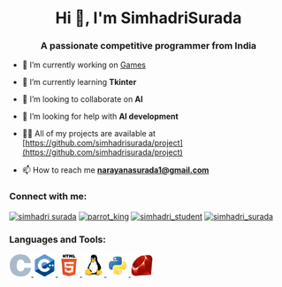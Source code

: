 <h1 align="center">Hi 👋, I'm SimhadriSurada</h1>
<h3 align="center">A passionate competitive programmer from India</h3>

- 🔭 I’m currently working on [Games](https://github.com/simhadrisurada/project)

- 🌱 I’m currently learning **Tkinter**

- 👯 I’m looking to collaborate on **AI**

- 🤝 I’m looking for help with **AI development**

- 👨‍💻 All of my projects are available at [https://github.com/simhadrisurada/project](https://github.com/simhadrisurada/project)

- 📫 How to reach me **narayanasurada1@gmail.com**

<h3 align="left">Connect with me:</h3>
<p align="left">
<a href="https://linkedin.com/in/simhadri surada" target="blank"><img align="center" src="https://raw.githubusercontent.com/rahuldkjain/github-profile-readme-generator/master/src/images/icons/Social/linked-in-alt.svg" alt="simhadri surada" height="30" width="40" /></a>
<a href="https://www.codechef.com/users/parrot_king" target="blank"><img align="center" src="https://cdn.jsdelivr.net/npm/simple-icons@3.1.0/icons/codechef.svg" alt="parrot_king" height="30" width="40" /></a>
<a href="https://codeforces.com/profile/simhadri_student" target="blank"><img align="center" src="https://raw.githubusercontent.com/rahuldkjain/github-profile-readme-generator/master/src/images/icons/Social/codeforces.svg" alt="simhadri_student" height="30" width="40" /></a>
<a href="https://www.leetcode.com/simhadri_surada" target="blank"><img align="center" src="https://raw.githubusercontent.com/rahuldkjain/github-profile-readme-generator/master/src/images/icons/Social/leet-code.svg" alt="simhadri_surada" height="30" width="40" /></a>
</p>

<h3 align="left">Languages and Tools:</h3>
<p align="left"> <a href="https://www.cprogramming.com/" target="_blank" rel="noreferrer"> <img src="https://raw.githubusercontent.com/devicons/devicon/master/icons/c/c-original.svg" alt="c" width="40" height="40"/> </a> <a href="https://www.w3schools.com/cpp/" target="_blank" rel="noreferrer"> <img src="https://raw.githubusercontent.com/devicons/devicon/master/icons/cplusplus/cplusplus-original.svg" alt="cplusplus" width="40" height="40"/> </a> <a href="https://www.w3.org/html/" target="_blank" rel="noreferrer"> <img src="https://raw.githubusercontent.com/devicons/devicon/master/icons/html5/html5-original-wordmark.svg" alt="html5" width="40" height="40"/> </a> <a href="https://www.linux.org/" target="_blank" rel="noreferrer"> <img src="https://raw.githubusercontent.com/devicons/devicon/master/icons/linux/linux-original.svg" alt="linux" width="40" height="40"/> </a> <a href="https://www.python.org" target="_blank" rel="noreferrer"> <img src="https://raw.githubusercontent.com/devicons/devicon/master/icons/python/python-original.svg" alt="python" width="40" height="40"/> </a> <a href="https://www.ruby-lang.org/en/" target="_blank" rel="noreferrer"> <img src="https://raw.githubusercontent.com/devicons/devicon/master/icons/ruby/ruby-original.svg" alt="ruby" width="40" height="40"/> </a> </p>
